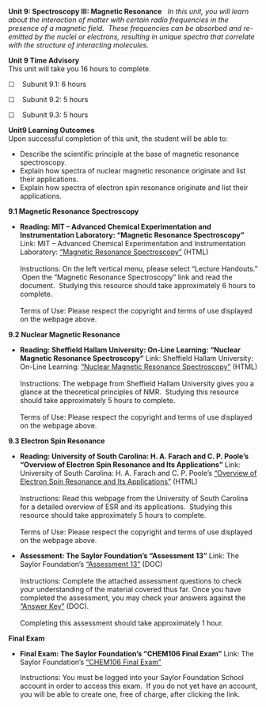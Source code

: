 **Unit 9: Spectroscopy III: Magnetic Resonance** <span id="9"></span> 
*In this unit, you will learn about the interaction of matter with
certain radio frequencies in the presence of a magnetic field.  These
frequencies can be absorbed and re-emitted by the nuclei or electrons,
resulting in unique spectra that correlate with the structure of
interacting molecules.*

**Unit 9 Time Advisory**  
This unit will take you 16 hours to complete.  
  
 ☐    Subunit 9.1: 6 hours  
  
 ☐    Subunit 9.2: 5 hours  
  
 ☐    Subunit 9.3: 5 hours

**Unit9 Learning Outcomes**  
Upon successful completion of this unit, the student will be able to:
-   Describe the scientific principle at the base of magnetic resonance
    spectroscopy.
-   Explain how spectra of nuclear magnetic resonance originate and list
    their applications.
-   Explain how spectra of electron spin resonance originate and list
    their applications.

**9.1 Magnetic Resonance Spectroscopy** <span id="9.1"></span> 
-   **Reading: MIT – Advanced Chemical Experimentation and
    Instrumentation Laboratory: “Magnetic Resonance Spectroscopy”**
    Link: MIT – Advanced Chemical Experimentation and Instrumentation
    Laboratory: [“Magnetic Resonance
    Spectroscopy”](http://web.mit.edu/5.33/www/) (HTML)  
        
     Instructions: On the left vertical menu, please select “Lecture
    Handouts.”  Open the “Magnetic Resonance Spectroscopy” link and read
    the document.  Studying this resource should take approximately 6
    hours to complete.  
        
     Terms of Use: Please respect the copyright and terms of use
    displayed on the webpage above.

**9.2 Nuclear Magnetic Resonance** <span id="9.2"></span> 
-   **Reading: Sheffield Hallam University: On-Line Learning: “Nuclear
    Magnetic Resonance Spectroscopy”**
    Link: Sheffield Hallam University: On-Line Learning: [“Nuclear
    Magnetic Resonance
    Spectroscopy”](http://teaching.shu.ac.uk/hwb/chemistry/tutorials/molspec/nmr1.htm)
    (HTML)  
        
     Instructions: The webpage from Sheffield Hallam University gives
    you a glance at the theoretical principles of NMR.  Studying this
    resource should take approximately 5 hours to complete.  
        
     Terms of Use: Please respect the copyright and terms of use
    displayed on the webpage above.

**9.3 Electron Spin Resonance** <span id="9.3"></span> 
-   **Reading: University of South Carolina: H. A. Farach and C. P.
    Poole’s “Overview of Electron Spin Resonance and Its Applications”**
    Link: University of South Carolina: H. A. Farach and C. P. Poole’s
    [“Overview of Electron Spin Resonance and Its
    Applications”](http://www.uottawa.ca/publications/interscientia/inter.2/spin.html) (HTML)  
        
     Instructions: Read this webpage from the University of South
    Carolina for a detailed overview of ESR and its applications. 
    Studying this resource should take approximately 5 hours to
    complete.  
        
     Terms of Use: Please respect the copyright and terms of use
    displayed on the webpage above.

-   **Assessment: The Saylor Foundation’s “Assessment 13”**
    Link: The Saylor Foundation’s [“Assessment
    13”](https://resources.saylor.org/wwwresources/archived/site/wp-content/uploads/2014/02/CHEM106-Assessment13-FINAL.docx)
    (DOC)  
        
     Instructions: Complete the attached assessment questions to check
    your understanding of the material covered thus far. Once you have
    completed the assessment, you may check your answers against the
    [“Answer
    Key”](https://resources.saylor.org/wwwresources/archived/site/wp-content/uploads/2014/02/CHEM106-Assessment13-AnswerKey-FINAL.docx)
    (DOC).  
        
     Completing this assessment should take approximately 1 hour.

**Final Exam** <span id="10"></span> 
-   **Final Exam: The Saylor Foundation’s “CHEM106 Final Exam”**
    Link: The Saylor Foundation’s [“CHEM106 Final
    Exam”](http://school.saylor.org/mod/quiz/view.php?id=1901)  
      
     Instructions: You must be logged into your Saylor Foundation School
    account in order to access this exam.  If you do not yet have an
    account, you will be able to create one, free of charge, after
    clicking the link. 


